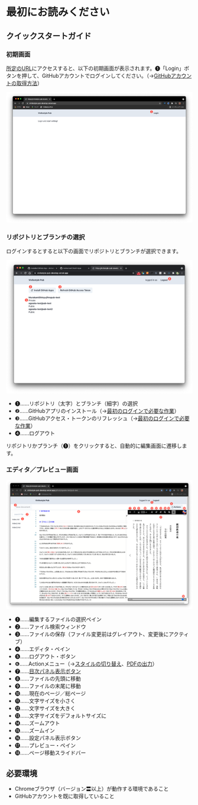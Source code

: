 # 最初にお読みください

##  クイックスタートガイド 

### 初期画面

[所定のURL](https://vivliostyle-pub-develop.vercel.app/)にアクセスすると、以下の初期画面が表示されます。❶「Login」ボタンを押して、GitHubアカウントでログインしてください。（→[GitHubアカウントの取得方法](ja/advance-preparation/get-an-account#github%E3%82%A2%E3%82%AB%E3%82%A6%E3%83%B3%E3%83%88%E3%81%AE%E5%8F%96%E5%BE%97%E6%96%B9%E6%B3%95)）

![初期画面](images/readme-first/fig-1.png)

### リポジトリとブランチの選択

ログインするとすると以下の画面でリポジトリとブランチが選択できます。

![リポジトリとブランチの選択](images/readme-first/fig-2.png)

- ❶……リポジトリ（太字）とブランチ（細字）の選択
- ❷……GitHubアプリのインストール（→[最初のログインで必要な作業](ja/advance-preparation/login.md)）
- ❸……GitHubアクセス・トークンのリフレッシュ（→[最初のログインで必要な作業](ja/advance-preparation/login.md)）
- ❹……ログアウト

リポジトリかプランチ（❶）をクリックすると、自動的に編集画面に遷移します。

### エディタ／プレビュー画面

![エディタ／プレビュー画面](images/readme-first/fig-3.png)

- ❶……編集するファイルの選択ペイン
- ❷……ファイル検索ウィンドウ
- ❸……ファイルの保存（ファイル変更前はグレイアウト、変更後にアクティブ）
- ❹……エディタ・ペイン
- ❺……ログアウト・ボタン
- ❻……Actionメニュー（→[スタイルの切り替え](ja/switching-styles/switching-styles.md)、[PDFの出力](ja/output-files/output-pdf.md)）
- ❼……[目次パネル表示ボタン](https://docs.vivliostyle.org/#/ja/vivliostyle-viewer#%E7%9B%AE%E6%AC%A1%E3%83%91%E3%83%8D%E3%83%AB)
- ❽……ファイルの先頭に移動
- ❾……ファイルの末尾に移動
- ❿……現在のページ／総ページ
- ⓫……文字サイズを小さく
- ⓬……文字サイズを大きく
- ⓭……文字サイズをデフォルトサイズに
- ⓮……ズームアウト
- ⓯……ズームイン
- ⓰……設定パネル表示ボタン
- ⓱……プレビュー・ペイン
- ⓲……ページ移動スライドバー


## 必要環境 

- Chromeブラウザ（バージョン〓以上）が動作する環境であること
- GitHubアカウントを既に取得していること
